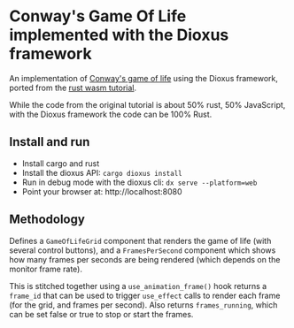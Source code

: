 # Conway's Game Of Life implemented with the Dioxus framework
An implementation of [Conway's game of life](https://en.wikipedia.org/wiki/Conway%27s_Game_of_Life) using the Dioxus framework,
ported from the [rust wasm tutorial](https://rustwasm.github.io/docs/book/game-of-life/introduction.html).

While the code from the original tutorial is about 50% rust, 50% JavaScript, with the Dioxus framework the code can be 100% Rust.

## Install and run
* Install cargo and rust
* Install the dioxus API: `cargo dioxus install`
* Run in debug mode with the dioxus cli: `dx serve --platform=web`
* Point your browser at: http://localhost:8080

## Methodology
Defines a `GameOfLifeGrid` component that renders the game of life (with several control buttons),
and a `FramesPerSecond` component which shows how many frames per seconds are being rendered (which
depends on the monitor frame rate).

This is stitched together using a `use_animation_frame()` hook returns a `frame_id` that can be used
to trigger `use_effect` calls to render each frame (for the grid, and frames per second).  Also returns
`frames_running`, which can be set false or true to stop or start the frames.